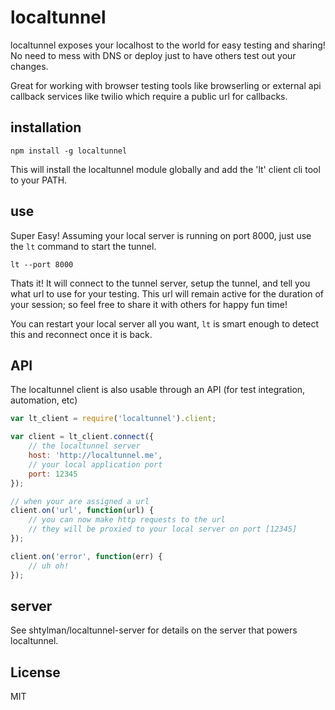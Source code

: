 # localtunnel #

localtunnel exposes your localhost to the world for easy testing and sharing! No need to mess with DNS or deploy just to have others test out your changes.

Great for working with browser testing tools like browserling or external api callback services like twilio which require a public url for callbacks.

## installation ##

```
npm install -g localtunnel
```

This will install the localtunnel module globally and add the 'lt' client cli tool to your PATH.

## use ##

Super Easy! Assuming your local server is running on port 8000, just use the ```lt``` command to start the tunnel.

```
lt --port 8000
```

Thats it! It will connect to the tunnel server, setup the tunnel, and tell you what url to use for your testing. This url will remain active for the duration of your session; so feel free to share it with others for happy fun time!

You can restart your local server all you want, ```lt``` is smart enough to detect this and reconnect once it is back.

## API ##

The localtunnel client is also usable through an API (for test integration, automation, etc)

```javascript
var lt_client = require('localtunnel').client;

var client = lt_client.connect({
    // the localtunnel server
    host: 'http://localtunnel.me',
    // your local application port
    port: 12345
});

// when your are assigned a url
client.on('url', function(url) {
    // you can now make http requests to the url
    // they will be proxied to your local server on port [12345]
});

client.on('error', function(err) {
    // uh oh!
});
```

## server ##

See shtylman/localtunnel-server for details on the server that powers localtunnel.

## License ##
MIT
